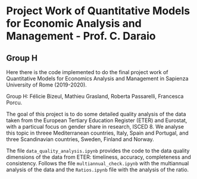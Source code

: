 # Project Work of Quantitative Models for Economic Analysis and Management - Prof. C. Daraio
## Group H 
Here there is the code implemented to do the final project work of Quantitative Models for Economics Analysis and Management in Sapienza University of Rome (2019-2020). 

Group H: Félicie Bizeul, Mathieu Grasland, Roberta Passarelli, Francesca Porcu. 

The goal of this project is to do some detailed quality analysis of the data taken from the European Tertiary Education Register (ETER) and Eurostat, with a particual focus on gender share in research, ISCED 8. We analyse this topic in threee Mediterranean countries, Italy, Spain and Portugal, and three Scandinavian countries, Sweden, Finland and Norway. 

The file `data_quality_analysis.ipynb` provides the code to the data quality dimensions of the data from ETER: timeliness, accuracy, completeness and consistency. Follows the file `multiannual_check.ipynb` with the multiannual analysis of the data and the `Ratios.ipynb` file with the analysis of the ratio. 
